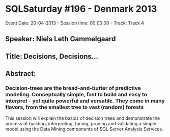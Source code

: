 # SQLSaturday #196 - Denmark 2013
Event Date: 20-04-2013 - Session time: 00:00:00 - Track: Track 4
## Speaker: Niels Leth Gammelgaard
## Title: Decisions, Decisions...
## Abstract:
### Decision-trees are the bread-and-butter of predictive modeling. Conceptually simple, fast to build and easy to interpret - yet quite powerful and versatile. They come in many flavors, from the smallest tree to vast (random) forests
This session will explain the basics of decision trees and demonstrate the process of building, interpreting, tuning, pruning and validating a simple model using the Data Mining components of SQL Server Analysis Services.

